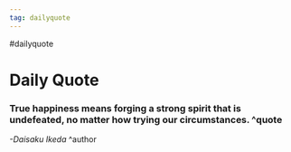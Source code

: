 ```yaml
---
tag: dailyquote
---
```


#dailyquote

# Daily Quote

### True happiness means forging a strong spirit that is undefeated, no matter how trying our circumstances. ^quote
*-Daisaku Ikeda* ^author
